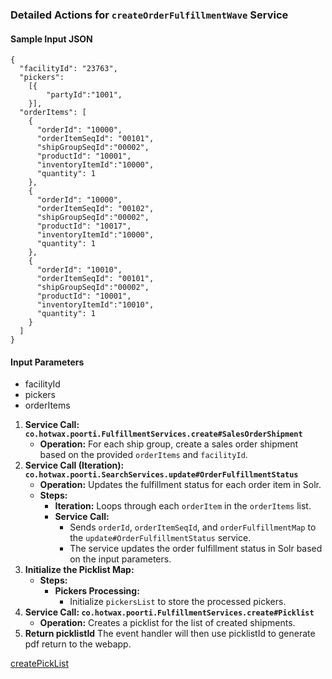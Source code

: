 ### **Detailed Actions for `createOrderFulfillmentWave` Service**

#### Sample Input JSON
```
{
  "facilityId": "23763",
  "pickers": 
    [{
        "partyId":"1001",
    }],
  "orderItems": [
    {
      "orderId": "10000",
      "orderItemSeqId": "00101",
      "shipGroupSeqId":"00002",
      "productId": "10001",
      "inventoryItemId":"10000",
      "quantity": 1
    },
    {
      "orderId": "10000",
      "orderItemSeqId": "00102",
      "shipGroupSeqId":"00002",
      "productId": "10017",
      "inventoryItemId":"10000",
      "quantity": 1
    },
    {
      "orderId": "10010",
      "orderItemSeqId": "00101",
      "shipGroupSeqId":"00002",
      "productId": "10001",
      "inventoryItemId":"10010",
      "quantity": 1
    }
  ]
}
```

#### Input Parameters

- facilityId
- pickers
- orderItems

1. **Service Call: `co.hotwax.poorti.FulfillmentServices.create#SalesOrderShipment`**
    * **Operation:** For each ship group, create a sales order shipment based on the provided `orderItems` and `facilityId`.
2. **Service Call (Iteration): `co.hotwax.poorti.SearchServices.update#OrderFulfillmentStatus`**
    * **Operation:** Updates the fulfillment status for each order item in Solr.
    * **Steps:**
        * **Iteration:** Loops through each `orderItem` in the `orderItems` list.
        * **Service Call:**
            * Sends `orderId`, `orderItemSeqId`, and `orderFulfillmentMap` to the `update#OrderFulfillmentStatus` service.
            * The service updates the order fulfillment status in Solr based on the input parameters.
3. **Initialize the Picklist Map:**  
   * **Steps:**  
     * **Pickers Processing:**  
       * Initialize `pickersList` to store the processed pickers.  
4. **Service Call: `co.hotwax.poorti.FulfillmentServices.create#Picklist`**  
   * **Operation:** Creates a picklist for the list of created shipments.  
5. **Return picklistId** The event handler will then use picklistId to generate pdf return to the webapp.


[createPickList](../oms/PickList.md)
